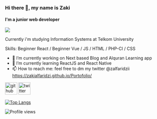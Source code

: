 ### Hi there 👋, my name is Zaki
#### I'm a junior web developer
![](https://i.ibb.co/f07R3yS/Kawaguchiko-190708-0009.jpg)

Currently i'm studying Information Systems at Telkom University

Skills: Beginner React / Beginner Vue / JS / HTML / PHP-CI / CSS

- 🔭 I’m currently working on Next based Blog and Alquran Learning app 
- 🌱 I’m currently learning ReactJS and React Native 
- 📫 How to reach me: feel free to dm my twitter @zalfaridzii\
https://zakialfaridzi.github.io/Portofolio/


[<img src='https://cdn.jsdelivr.net/npm/simple-icons@3.0.1/icons/github.svg' alt='github' height='40'>](https://github.com/zakialfaridzi)  [<img src='https://cdn.jsdelivr.net/npm/simple-icons@3.0.1/icons/twitter.svg' alt='twitter' height='40'>](https://twitter.com/zalfaridzii)  

[![Top Langs](https://github-readme-stats.vercel.app/api/top-langs/?username=zakialfaridzi)](https://github.com/anuraghazra/github-readme-stats)

![Profile views](https://gpvc.arturio.dev/zakialfaridzi)  
